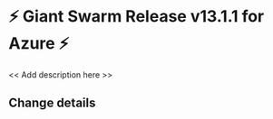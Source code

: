 # :zap: Giant Swarm Release v13.1.1 for Azure :zap:

<< Add description here >>

## Change details


